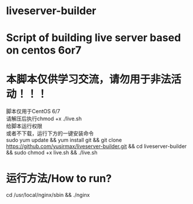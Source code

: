 # liveserver-builder  
# Script of building live server based on centos 6or7  
# 本脚本仅供学习交流，请勿用于非法活动！！！
脚本仅用于CentOS 6/7  
请解压后执行chmod +x ./live.sh  
给脚本运行权限  
或者不下载，运行下方的一键安装命令  
sudo yum update && yum install git && git clone https://github.com/yusirmax/liveserver-builder.git && cd liveserver-builder && sudo chmod +x live.sh && ./live.sh  
# 运行方法/How to run?
cd /usr/local/nginx/sbin && ./nginx
